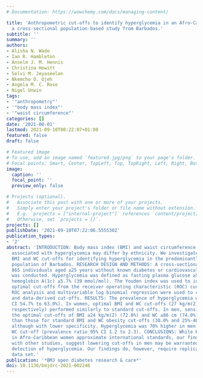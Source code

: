 ```yaml
---
# Documentation: https://wowchemy.com/docs/managing-content/

title: 'Anthropometric cut-offs to identify hyperglycemia in an Afro-Caribbean population:
  a cross-sectional population-based study from Barbados.'
subtitle: ''
summary: ''
authors:
- Alisha N. Wade
- Ian R. Hambleton
- Anselm J. M. Hennis
- Christina Howitt
- Selvi M. Jeyaseelan
- Nkemcho O. Ojeh
- Angela M. C. Rose
- Nigel Unwin
tags:
- '"anthropometry"'
- '"body mass index"'
- '"waist circumference"'
categories: []
date: '2021-08-01'
lastmod: 2021-09-10T08:22:07+01:00
featured: false
draft: false

# Featured image
# To use, add an image named `featured.jpg/png` to your page's folder.
# Focal points: Smart, Center, TopLeft, Top, TopRight, Left, Right, BottomLeft, Bottom, BottomRight.
image:
  caption: ''
  focal_point: ''
  preview_only: false

# Projects (optional).
#   Associate this post with one or more of your projects.
#   Simply enter your project's folder or file name without extension.
#   E.g. `projects = ["internal-project"]` references `content/project/deep-learning/index.md`.
#   Otherwise, set `projects = []`.
projects: []
publishDate: '2021-09-10T07:22:06.555530Z'
publication_types:
- '2'
abstract: 'INTRODUCTION: Body mass index (BMI) and waist circumference (WC) cut-offs
  associated with hyperglycemia may differ by ethnicity. We investigated the optimal
  BMI and WC cut-offs for identifying hyperglycemia in the predominantly Afro-Caribbean
  population of Barbados. RESEARCH DESIGN AND METHODS: A cross-sectional study of
  865 individuals aged ≥25 years without known diabetes or cardiovascular disease
  was conducted. Hyperglycemia was defined as fasting plasma glucose ≥5.6 mmol/L or
  hemoglobin A(1c) ≥5.7% (39 mmol/mol). The Youden index was used to identify the
  optimal cut-offs from the receiver operating characteristic (ROC) curves. Further
  ROC analysis and multivariable log binomial regression were used to compare standard
  and data-derived cut-offs. RESULTS: The prevalence of hyperglycemia was 58.9% (95%
  CI 54.7% to 63.0%). In women, optimal BMI and WC cut-offs (27 kg/m(2) and 87 cm,
  respectively) performed similarly to standard cut-offs. In men, sensitivities of
  the optimal cut-offs of BMI ≥24 kg/m(2) (72.0%) and WC ≥86 cm (74.0%) were higher
  than those for standard BMI and WC obesity cut-offs (30.0% and 25%-46%, respectively),
  although with lower specificity. Hyperglycemia was 70% higher in men above the data-derived
  WC cut-off (prevalence ratio 95% CI 1.2 to 2.3). CONCLUSIONS: While BMI and WC cut-offs
  in Afro-Caribbean women approximate international standards, our findings, consistent
  with other studies, suggest lowering cut-offs in men may be warranted to improve
  detection of hyperglycemia. Our findings do, however, require replication in a new
  data set.'
publication: '*BMJ open diabetes research & care*'
doi: 10.1136/bmjdrc-2021-002246
---
```

